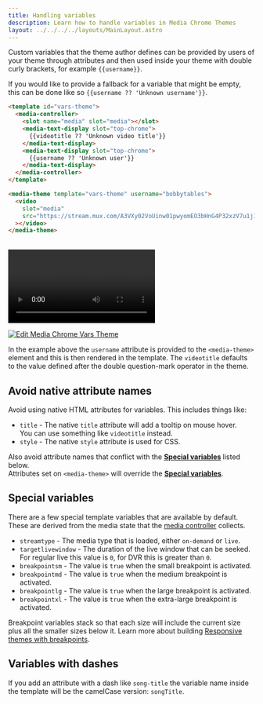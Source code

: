 ```yaml
---
title: Handling variables
description: Learn how to handle variables in Media Chrome Themes
layout: ../../../../layouts/MainLayout.astro
---
```


Custom variables that the theme author defines can be provided by users of your
theme through attributes and then used inside your theme with double curly brackets,
for example `{{username}}`.

If you would like to provide a fallback for a variable that might be empty,  
this can be done like so `{{username ?? 'Unknown username'}}`.

```html
<template id="vars-theme">
  <media-controller>
    <slot name="media" slot="media"></slot>
    <media-text-display slot="top-chrome">
      {{videotitle ?? 'Unknown video title'}}
    </media-text-display>
    <media-text-display slot="top-chrome">
      {{username ?? 'Unknown user'}}
    </media-text-display>
  </media-controller>
</template>

<media-theme template="vars-theme" username="bobbytables">
  <video
    slot="media"
    src="https://stream.mux.com/A3VXy02VoUinw01pwyomEO3bHnG4P32xzV7u1j1FSzjNg/high.mp4"
  ></video>
</media-theme>
```

<br>

<template id="vars-theme">
  <media-controller>
    <slot name="media" slot="media"></slot>
    <media-text-display slot="top-chrome">
      {{videotitle ?? 'Unknown video title'}}
    </media-text-display>
    <media-text-display slot="top-chrome">
      {{username ?? 'Unknown username'}}
    </media-text-display>
  </media-controller>
</template>

<media-theme template="vars-theme" username="bobbytables">
  <video
    slot="media"
    src="https://stream.mux.com/A3VXy02VoUinw01pwyomEO3bHnG4P32xzV7u1j1FSzjNg/high.mp4"
  ></video>
</media-theme>

[![Edit Media Chrome Vars Theme](https://codesandbox.io/static/img/play-codesandbox.svg)](https://codesandbox.io/s/media-chrome-vars-theme-nejd49?fontsize=14&hidenavigation=1&theme=dark)

In the example above the `username` attribute is provided to the `<media-theme>` 
element and this is then rendered in the template. The `videotitle` defaults
to the value defined after the double question-mark operator in the theme.

## Avoid native attribute names

Avoid using native HTML attributes for variables. This includes things like:

- `title` - The native `title` attribute will add a tooltip on mouse hover.  
  You can use something like `videotitle` instead.
- `style` - The native `style` attribute is used for CSS.

Also avoid attribute names that conflict with 
the [**Special variables**](#special-variables) listed below.  
Attributes set on `<media-theme>` will override the [**Special variables**](#special-variables).

## Special variables

There are a few special template variables that are available by default.
These are derived from the media state that the [media controller](./media-controller) 
collects.

- `streamtype` - The media type that is loaded, either `on-demand` or `live`.
- `targetlivewindow` - The duration of the live window that can be seeked.  
  For regular live this value is `0`, for DVR this is greater than `0`.
- `breakpointsm` - The value is `true` when the small breakpoint is activated.
- `breakpointmd` - The value is `true` when the medium breakpoint is activated.
- `breakpointlg` - The value is `true` when the large breakpoint is activated.
- `breakpointxl` - The value is `true` when the extra-large breakpoint is activated.

Breakpoint variables stack so that each size will include the current size plus 
all the smaller sizes below it. Learn more about building 
[Responsive themes with breakpoints](./responsive-themes).

## Variables with dashes

If you add an attribute with a dash like `song-title` the variable name inside the template
will be the camelCase version: `songTitle`.


